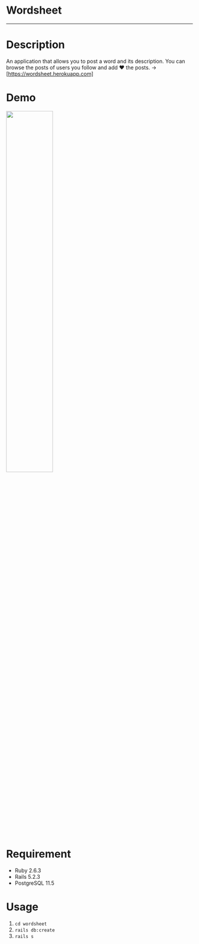 # Wordsheet
---

# Description
An application that allows you to post a word and its description. You can browse the posts of users you follow and add :heart: the posts. -> [https://wordsheet.herokuapp.com]

# Demo
<img src="https://gyazo.com/cc23b3a92422a575073357bf00c69228.gif" width=50%>

# Requirement
* Ruby 2.6.3
* Rails 5.2.3
* PostgreSQL 11.5

# Usage
1.  ```cd wordsheet```
2.  ```rails db:create```
3.  ```rails s```